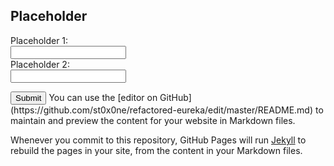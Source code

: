 ## Placeholder
<script src='/refactored-eureka/main.js'></script>
<form>
  Placeholder 1:<br>
  <input type="text" name="firstname"><br>
  Placeholder 2:<br>
  <input type="text" name="lastname">
</form>
  <button onclick="calculate()">Submit</button>
You can use the [editor on GitHub](https://github.com/st0x0ne/refactored-eureka/edit/master/README.md) to maintain and preview the content for your website in Markdown files.

Whenever you commit to this repository, GitHub Pages will run [Jekyll](https://jekyllrb.com/) to rebuild the pages in your site, from the content in your Markdown files.


